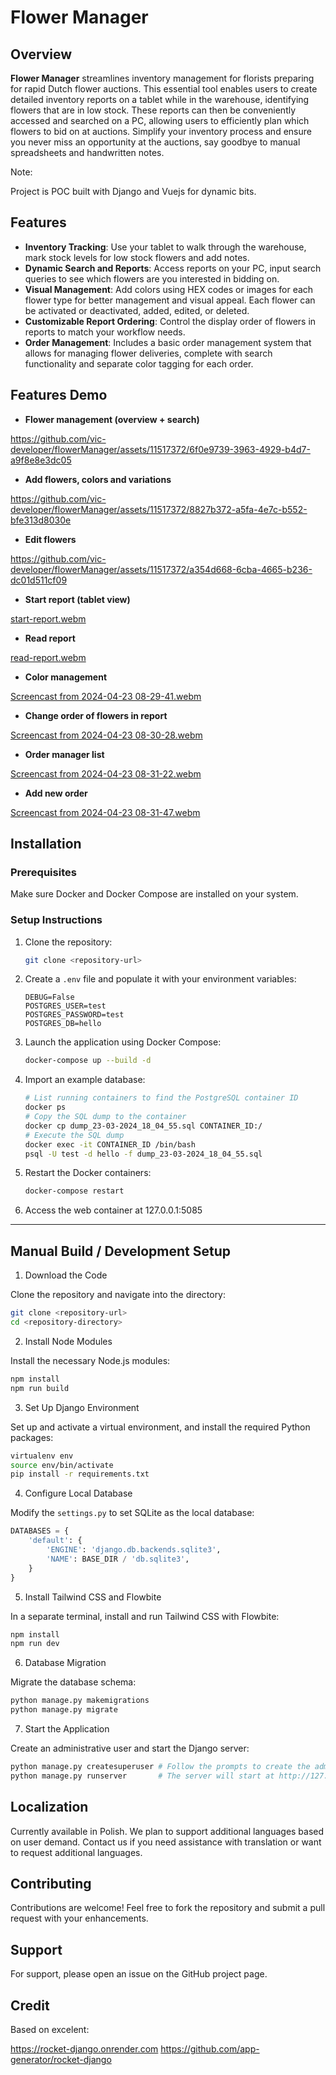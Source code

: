 
# Flower Manager

## Overview

**Flower Manager** streamlines inventory management for florists preparing for rapid Dutch flower auctions. This essential tool enables users to create detailed inventory reports on a tablet while in the warehouse, identifying flowers that are in low stock. These reports can then be conveniently accessed and searched on a PC, allowing users to efficiently plan which flowers to bid on at auctions. Simplify your inventory process and ensure you never miss an opportunity at the auctions, say goodbye to manual spreadsheets and handwritten notes.

Note:

Project is POC built with Django and Vuejs for dynamic bits. 

## Features

- **Inventory Tracking**: Use your tablet to walk through the warehouse, mark stock levels for low stock flowers and add notes.
- **Dynamic Search and Reports**: Access reports on your PC, input search queries to see which flowers are you interested in bidding on.
- **Visual Management**: Add colors using HEX codes or images for each flower type for better management and visual appeal. Each flower can be activated or deactivated, added, edited, or deleted.
- **Customizable Report Ordering**: Control the display order of flowers in reports to match your workflow needs.
- **Order Management**: Includes a basic order management system that allows for managing flower deliveries, complete with search functionality and separate color tagging for each order.

## Features Demo

- **Flower management (overview + search)**


https://github.com/vic-developer/flowerManager/assets/11517372/6f0e9739-3963-4929-b4d7-a9f8e8e3dc05



- **Add flowers, colors and variations**


https://github.com/vic-developer/flowerManager/assets/11517372/8827b372-a5fa-4e7c-b552-bfe313d8030e


- **Edit flowers**


https://github.com/vic-developer/flowerManager/assets/11517372/a354d668-6cba-4665-b236-dc01d511cf09


- **Start report (tablet view)**



[start-report.webm](https://github.com/vic-developer/flowerManager/assets/11517372/9dcde6f6-71a3-451a-b5c8-0cbd23ae6404)



- **Read report**


[read-report.webm](https://github.com/vic-developer/flowerManager/assets/11517372/fcd8800f-f036-47d1-8a23-62a8c35d3941)




- **Color management**


[Screencast from 2024-04-23 08-29-41.webm](https://github.com/vic-developer/flowerManager/assets/11517372/6acbc234-b569-41f6-8691-e2e8a2daf679)



- **Change order of flowers in report**


[Screencast from 2024-04-23 08-30-28.webm](https://github.com/vic-developer/flowerManager/assets/11517372/4427e75f-2378-4233-b93a-24fb0716871a)



- **Order manager list**

[Screencast from 2024-04-23 08-31-22.webm](https://github.com/vic-developer/flowerManager/assets/11517372/aa336e88-f095-48de-b185-3401a6aa2666)



- **Add new order**


[Screencast from 2024-04-23 08-31-47.webm](https://github.com/vic-developer/flowerManager/assets/11517372/8f68bddf-50bf-422b-9ec8-16e5ecb16204)



## Installation

### Prerequisites
Make sure Docker and Docker Compose are installed on your system.

### Setup Instructions

1. Clone the repository:
   ```bash
   git clone <repository-url>
   ```
   
2. Create a `.env` file and populate it with your environment variables:
   ```plaintext
   DEBUG=False
   POSTGRES_USER=test
   POSTGRES_PASSWORD=test
   POSTGRES_DB=hello
   ```

3. Launch the application using Docker Compose:
   ```bash
   docker-compose up --build -d
   ```

4. Import an example database:
   ```bash
   # List running containers to find the PostgreSQL container ID
   docker ps
   # Copy the SQL dump to the container
   docker cp dump_23-03-2024_18_04_55.sql CONTAINER_ID:/
   # Execute the SQL dump
   docker exec -it CONTAINER_ID /bin/bash
   psql -U test -d hello -f dump_23-03-2024_18_04_55.sql
   ```

5. Restart the Docker containers:
   ```bash
   docker-compose restart
   ```

6. Access the web container at 127.0.0.1:5085

---

## Manual Build / Development Setup

1. Download the Code

Clone the repository and navigate into the directory:
```bash
git clone <repository-url>
cd <repository-directory>
```

 2. Install Node Modules

Install the necessary Node.js modules:
```bash
npm install
npm run build
```

 3. Set Up Django Environment

Set up and activate a virtual environment, and install the required Python packages:
```bash
virtualenv env
source env/bin/activate
pip install -r requirements.txt
```

 4. Configure Local Database

Modify the `settings.py` to set SQLite as the local database:
```python
DATABASES = {
    'default': {
        'ENGINE': 'django.db.backends.sqlite3',
        'NAME': BASE_DIR / 'db.sqlite3',
    }
}
```

 5. Install Tailwind CSS and Flowbite

In a separate terminal, install and run Tailwind CSS with Flowbite:
```bash
npm install
npm run dev        
```

 6. Database Migration

Migrate the database schema:
```bash
python manage.py makemigrations
python manage.py migrate
```

 7. Start the Application

Create an administrative user and start the Django server:
```bash
python manage.py createsuperuser # Follow the prompts to create the admin user
python manage.py runserver       # The server will start at http://127.0.0.1:5085/
```

## Localization

Currently available in Polish. We plan to support additional languages based on user demand. Contact us if you need assistance with translation or want to request additional languages.

## Contributing

Contributions are welcome! Feel free to fork the repository and submit a pull request with your enhancements.

## Support

For support, please open an issue on the GitHub project page.


## Credit

Based on excelent:

https://rocket-django.onrender.com
https://github.com/app-generator/rocket-django
